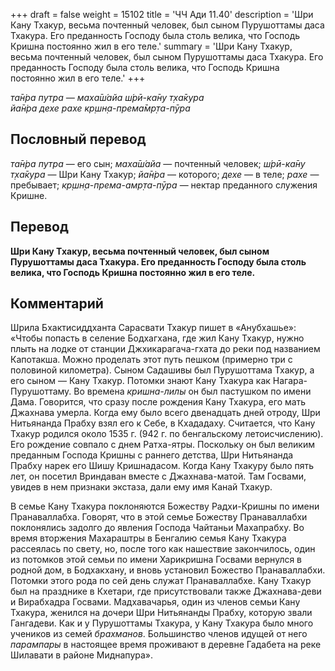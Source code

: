+++
draft = false
weight = 15102
title = 'ЧЧ Ади 11.40'
description = 'Шри Кану Тхакур, весьма почтенный человек, был сыном Пурушоттамы даса Тхакура. Его преданность Господу была столь велика, что Господь Кришна постоянно жил в его теле.'
summary = 'Шри Кану Тхакур, весьма почтенный человек, был сыном Пурушоттамы даса Тхакура. Его преданность Господу была столь велика, что Господь Кришна постоянно жил в его теле.'
+++

_та̄н̇ра путра — маха̄ш́айа ш́рӣ-ка̄ну т̣ха̄кура  
йа̄н̇ра дехе рахе кр̣шн̣а-према̄мр̣та-пӯра_

## Пословный перевод

_та̄н̇ра_ _путра_ — его сын; _маха̄ш́айа_ — почтенный человек; _ш́рӣ_\-_ка̄ну_ _т̣ха̄кура_ — Шри Кану Тхакур; _йа̄н̇ра_ — которого; _дехе_ — в теле; _рахе_ — пребывает; _кр̣шн̣а_\-_према_\-_амр̣та_\-_пӯра_ — нектар преданного служения Кришне.

## Перевод

**Шри Кану Тхакур, весьма почтенный человек, был сыном Пурушоттамы даса Тхакура. Его преданность Господу была столь велика, что Господь Кришна постоянно жил в его теле.**

## Комментарий

Шрила Бхактисиддханта Сарасвати Тхакур пишет в «Анубхашье»: «Чтобы попасть в селение Бодхагхана, где жил Кану Тхакур, нужно плыть на лодке от станции Джхикарагача-гхата до реки под названием Капотакша. Можно проделать этот путь пешком (примерно три с половиной километра). Сыном Садашивы был Пурушоттама Тхакур, а его сыном — Кану Тхакур. Потомки знают Кану Тхакура как Нагара-Пурушоттаму. Во времена _кришна-лилы_ он был пастушком по имени Дама. Говорится, что сразу после рождения Кану Тхакура, его мать Джахнава умерла. Когда ему было всего двенадцать дней отроду, Шри Нитьянанда Прабху взял его к Себе, в Кхададаху. Считается, что Кану Тхакур родился около 1535 г. (942 г. по бенгальскому летоисчислению). Его рождение совпало с днем Ратха-ятры. Поскольку он был великим преданным Господа Кришны с раннего детства, Шри Нитьянанда Прабху нарек его Шишу Кришнадасом. Когда Кану Тхакуру было пять лет, он посетил Вриндаван вместе с Джахнава-матой. Там Госвами, увидев в нем признаки экстаза, дали ему имя Канай Тхакур.

В семье Кану Тхакура поклоняются Божеству Радхи-Кришны по имени Пранаваллабха. Говорят, что в этой семье Божеству Пранаваллабхи поклонялись задолго до явления Господа Чайтаньи Махапрабху. Во время вторжения Махараштры в Бенгалию семья Кану Тхакура рассеялась по свету, но, после того как нашествие закончилось, один из потомков этой семьи по имени Харикришна Госвами вернулся в родной дом, в Бодхакхану, и вновь установил Божество Пранаваллабхи. Потомки этого рода по сей день служат Пранаваллабхе. Кану Тхакур был на празднике в Кхетари, где присутствовали также Джахнава-деви и Вирабхадра Госвами. Мадхавачарья, один из членов семьи Кану Тхакура, женился на дочери Шри Нитьянанды Прабху, которую звали Гангадеви. Как и у Пурушоттамы Тхакура, у Кану Тхакура было много учеников из семей _брахманов_. Большинство членов идущей от него _парампары_ в настоящее время проживают в деревне Гадабета на реке Шилавати в районе Миднапура».
